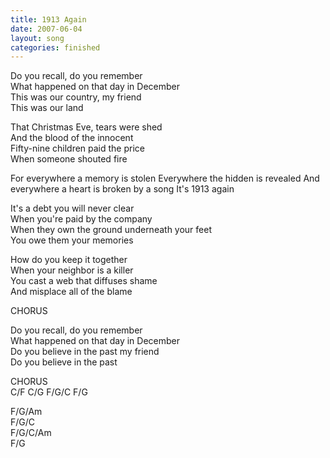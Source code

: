 ```yaml
---
title: 1913 Again
date: 2007-06-04
layout: song
categories: finished
---
```

Do you recall, do you remember  
What happened on that day in December  
This was our country, my friend  
This was our land

That Christmas Eve, tears were shed  
And the blood of the innocent  
Fifty-nine children paid the price  
When someone shouted fire

<div class="chorus">
For everywhere a memory is stolen  
Everywhere the hidden is revealed  
And everywhere a heart is broken by a song  
It's 1913 again
</div>

It's a debt you will never clear  
When you're paid by the company  
When they own the ground underneath your feet  
You owe them your memories

How do you keep it together  
When your neighbor is a killer  
You cast a web that diffuses shame  
And misplace all of the blame

<div class="chorus">CHORUS</div>

Do you recall, do you remember  
What happened on that day in December  
Do you believe in the past my friend  
Do you believe in the past

<div class="chorus">CHORUS</div>

<div class="chords">
C/F  
C/G  
F/G/C  
F/G  

F/G/Am  
F/G/C  
F/G/C/Am  
F/G
</div>
